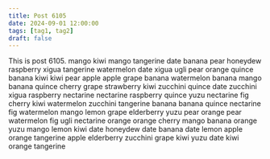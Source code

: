 ```yaml
---
title: Post 6105
date: 2024-09-01 12:00:00
tags: [tag1, tag2]
draft: false
---
```

This is post 6105.
mango
kiwi
mango
tangerine
date
banana
pear
honeydew
raspberry
xigua
tangerine
watermelon
date
xigua
ugli
pear
orange
quince
banana
kiwi
kiwi
pear
apple
apple
grape
banana
watermelon
banana
mango
banana
quince
cherry
grape
strawberry
kiwi
zucchini
quince
date
zucchini
xigua
raspberry
nectarine
nectarine
raspberry
quince
yuzu
nectarine
fig
cherry
kiwi
watermelon
zucchini
tangerine
banana
banana
quince
nectarine
fig
watermelon
mango
lemon
grape
elderberry
yuzu
pear
orange
pear
watermelon
fig
ugli
nectarine
orange
orange
cherry
mango
banana
orange
yuzu
mango
lemon
kiwi
date
honeydew
date
banana
date
lemon
apple
orange
tangerine
apple
elderberry
zucchini
grape
kiwi
yuzu
date
kiwi
orange
tangerine
